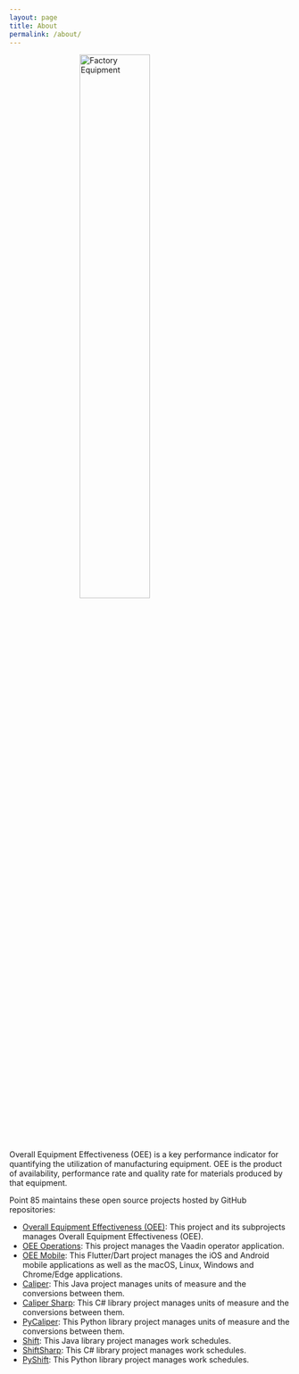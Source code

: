 ```yaml
---
layout: page
title: About
permalink: /about/
---
```


<img src="../resources/images/FactoryEquipment.jpg" alt="Factory Equipment" style="width:50%; display: block; margin-left: auto; margin-right: auto;"> 

Overall Equipment Effectiveness (OEE) is a key performance indicator for quantifying the utilization of manufacturing equipment. OEE is the product of availability, performance rate and quality rate for materials produced by that equipment.

Point 85 maintains these open source projects hosted by GitHub repositories:
- [Overall Equipment Effectiveness (OEE)](https://github.com/point85/OEE-Designer):  This project and its subprojects manages Overall Equipment Effectiveness (OEE).
- [OEE Operations](https://github.com/point85/OEE-Operations):  This project manages the Vaadin operator application.
- [OEE Mobile](https://github.com/point85/OEE-Mobile):  This Flutter/Dart project manages the iOS and Android mobile applications as well as the macOS, Linux, Windows and Chrome/Edge applications.
- [Caliper](https://github.com/point85/caliper): This Java project manages units of measure and the conversions between them.
- [Caliper Sharp](https://github.com/point85/CaliperSharp):  This C# library project manages units of measure and the conversions between them.
- [PyCaliper](https://github.com/point85/PyCaliper): This Python library project manages units of measure and the conversions between them.
- [Shift](https://github.com/point85/Shift): This Java library project manages work schedules.
- [ShiftSharp](https://github.com/point85/ShiftSharp): This C# library project manages work schedules.
- [PyShift](https://github.com/point85/PyShift):  This Python library project manages work schedules.


